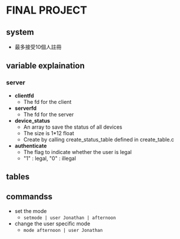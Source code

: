 # FINAL PROJECT
## system
- 最多接受10個人註冊

## variable explaination

### server
- **clientfd**
    - The fd for the client
- **serverfd**
    - The fd for the server
- **device_status**
    - An array to save the status of all devices
    - The size is 1*12 float
    - Create by calling create_status_table defined in create_table.c
- **authenticate**
    - The flag to indicate whether the user is legal
    - "1" : legal, "0" : illegal
## tables

## commandss
- set the mode
    - `setmode | user Jonathan | afternoon`
- change the user specific mode
    - `mode afternoon | user Jonathan`